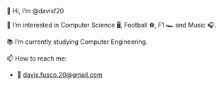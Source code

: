 👋 Hi, I’m @davisf20

👀 I’m interested in Computer Science 🖥️, Football ⚽, F1 🏎️ and Music 🎧.

📚 I’m currently studying Computer Engineering.

📫 How to reach me:
  - 📧 davis.fusco.20@gmail.com

<!---
davisf20/davisf20 is a ✨ special ✨ repository because its `README.md` (this file) appears on your GitHub profile.
You can click the Preview link to take a look at your changes.
--->
